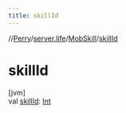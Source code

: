 ```yaml
---
title: skillId
---
```

//[Perry](../../../index.html)/[server.life](../index.html)/[MobSkill](index.html)/[skillId](skill-id.html)



# skillId



[jvm]\
val [skillId](skill-id.html): [Int](https://kotlinlang.org/api/latest/jvm/stdlib/kotlin/-int/index.html)




